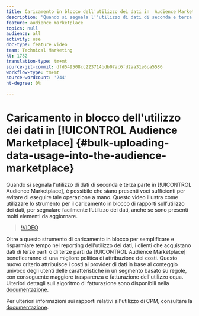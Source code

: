 ```yaml
---
title: Caricamento in blocco dell'utilizzo dei dati in  Audience Marketplace
description: 'Quando si segnala l''utilizzo di dati di seconda e terza parte nel Audience Marketplace , è possibile che siano presenti voci sufficienti per evitare di farlo manualmente. Questo video illustra come utilizzare lo strumento per il caricamento in blocco di rapporti sull’utilizzo dei dati, per segnalare facilmente l’utilizzo dei dati, anche se sono presenti molti elementi da aggiornare. '
feature: audience marketplace
topics: null
audience: all
activity: use
doc-type: feature video
team: Technical Marketing
kt: 1782
translation-type: tm+mt
source-git-commit: dfd549508cc223714bdb07ac6fd2aa31e6ca5586
workflow-type: tm+mt
source-wordcount: '244'
ht-degree: 0%

---
```



# Caricamento in blocco dell&#39;utilizzo dei dati in [!UICONTROL Audience Marketplace] {#bulk-uploading-data-usage-into-the-audience-marketplace}

Quando si segnala l&#39;utilizzo di dati di seconda e terza parte in [!UICONTROL Audience Marketplace], è possibile che siano presenti voci sufficienti per evitare di eseguire tale operazione a mano. Questo video illustra come utilizzare lo strumento per il caricamento in blocco di rapporti sull’utilizzo dei dati, per segnalare facilmente l’utilizzo dei dati, anche se sono presenti molti elementi da aggiornare.

>[!VIDEO](https://video.tv.adobe.com/v/25521/?quality=12)

Oltre a questo strumento di caricamento in blocco per semplificare e risparmiare tempo nel reporting dell&#39;utilizzo dei dati, i clienti che acquistano dati di terze parti o di terze parti da [!UICONTROL Audience Marketplace] beneficeranno di una migliore politica di attribuzione dei costi. Questo nuovo criterio attribuisce i costi ai provider di dati in base al conteggio univoco degli utenti delle caratteristiche in un segmento basato su regole, con conseguente maggiore trasparenza e fatturazione dell&#39;utilizzo equa.
Ulteriori dettagli sull&#39;algoritmo di fatturazione sono disponibili nella [documentazione](https://experiencecloud.adobe.com/resources/help/en_US/aam/marketplace_cpm_billing.html).

Per ulteriori informazioni sui rapporti relativi all&#39;utilizzo di CPM, consultare la [documentazione](https://experiencecloud.adobe.com/resources/help/en_US/aam/t_marketplace_report_cpm_usage.html).